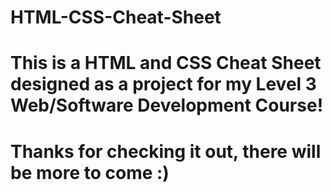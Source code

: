 # HTML-CSS-Cheat-Sheet
# This is a HTML and CSS Cheat Sheet designed as a project for my Level 3 Web/Software Development Course!
# Thanks for checking it out, there will be more to come :)
